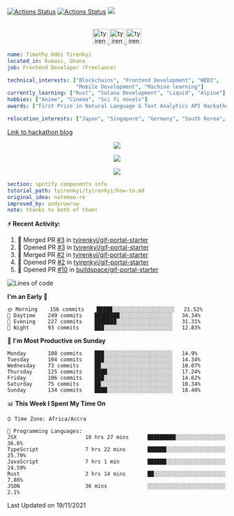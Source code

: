 [![Actions Status](https://github.com/tyirenkyi/tyirenkyi/workflows/wakatime-stats/badge.svg)](https://github.com/tyirenkyi/tyirenkyi/actions)
[![Actions Status](https://github.com/tyirenkyi/tyirenkyi/workflows/update-gh-activity/badge.svg)](https://github.com/tyirenkyi/tyirenkyi/actions)
![](https://visitor-badge.glitch.me/badge?page_id=tyirenkyi.tyirenkyi)

<p align="center">
<br/>
<a href="https://twitter.com/darthapplejewce">
  <img alt="tyirenkyi | Twitter" width="35px" src="https://image.flaticon.com/icons/svg/2111/2111703.svg" />
</a>
<a href="https://www.linkedin.com/in/timothy-yirenkyi-b45b9b137/">
  <img alt="tyirenkyi's LinkdeIN" width="35px" src="https://image.flaticon.com/icons/svg/2111/2111465.svg" />
</a
<a href="https://open.spotify.com/user/6jyx0hj1911n2xd4rm3vwm8j9?si=f0e62187bc474bdf">
  <img alt="tyirenkyi's Spotify" width="35px" src="https://image.flaticon.com/icons/svg/2111/2111627.svg" />
</a>
</p>

```yaml
name: Timothy Odei Yirenkyi
located_in: Kumasi, Ghana
job: Frontend Developer (Freelance)

technical_interests: ["Blockchains", "Frontend Development", "WEB3", 
                      "Mobile Development", "Machine learning"]
currently_learning: ["Rust", "Solana Development", "Liquid", "Alpine"]
hobbies: ["Anime", "Cinema", "Sci fi novels"]
awards: ["First Prize in Natural Language & Text Analytics API Hackathon"]

relocation_interests: ["Japan", "Singapore", "Germany", "South Korea", "UK"]
```

<a href="https://www.expert.ai/blog/the-story-behind-hackathon-winning-peer-reviewers-app">Link to hackathon blog</a>

<p align="center">
  <img alig src="https://github-profile-trophy.vercel.app/?username=tyirenkyi&column=6&rank=SSS,SS,S,AAA,AA,A,B,C" />
</p>


<p align="center">
  <a href="https://tyirenkyi.vercel.app/api/now-playing?open">
    <!-- Music bars move to the beat and are colored based on the track's happiness, danceability and energy! -->
    <img src="https://tyirenkyi.vercel.app/api/now-playing">
  </a>
</p>

<p align="center">
  <img src="https://tyirenkyi.vercel.app/api/top-played">
</p>
 
```yaml
section: spotify components info
tutorial_path: tyirenkyi/tyirenkyi/how-to.md
original_idea: natemoo-re
improved_by: andyruwruw
note: thanks to both of them!
```


**:zap: Recent Activity:**

<!--START_SECTION:activity-->
1. 🎉 Merged PR [#3](https://github.com/tyirenkyi/gif-portal-starter/pull/3) in [tyirenkyi/gif-portal-starter](https://github.com/tyirenkyi/gif-portal-starter)
2. 💪 Opened PR [#3](https://github.com/tyirenkyi/gif-portal-starter/pull/3) in [tyirenkyi/gif-portal-starter](https://github.com/tyirenkyi/gif-portal-starter)
3. 🎉 Merged PR [#2](https://github.com/tyirenkyi/gif-portal-starter/pull/2) in [tyirenkyi/gif-portal-starter](https://github.com/tyirenkyi/gif-portal-starter)
4. 💪 Opened PR [#2](https://github.com/tyirenkyi/gif-portal-starter/pull/2) in [tyirenkyi/gif-portal-starter](https://github.com/tyirenkyi/gif-portal-starter)
5. 💪 Opened PR [#10](https://github.com/buildspace/gif-portal-starter/pull/10) in [buildspace/gif-portal-starter](https://github.com/buildspace/gif-portal-starter)
<!--END_SECTION:activity-->

<!--START_SECTION:waka-->
![Lines of code](https://img.shields.io/badge/From%20Hello%20World%20I%27ve%20Written-7.4%20million%20lines%20of%20code-blue)

**I'm an Early 🐤** 

```text
🌞 Morning    156 commits    █████░░░░░░░░░░░░░░░░░░░░   21.52% 
🌆 Daytime    249 commits    ████████░░░░░░░░░░░░░░░░░   34.34% 
🌃 Evening    227 commits    ███████░░░░░░░░░░░░░░░░░░   31.31% 
🌙 Night      93 commits     ███░░░░░░░░░░░░░░░░░░░░░░   12.83%

```
📅 **I'm Most Productive on Sunday** 

```text
Monday       108 commits    ███░░░░░░░░░░░░░░░░░░░░░░   14.9% 
Tuesday      104 commits    ███░░░░░░░░░░░░░░░░░░░░░░   14.34% 
Wednesday    73 commits     ██░░░░░░░░░░░░░░░░░░░░░░░   10.07% 
Thursday     125 commits    ████░░░░░░░░░░░░░░░░░░░░░   17.24% 
Friday       106 commits    ███░░░░░░░░░░░░░░░░░░░░░░   14.62% 
Saturday     75 commits     ██░░░░░░░░░░░░░░░░░░░░░░░   10.34% 
Sunday       134 commits    ████░░░░░░░░░░░░░░░░░░░░░   18.48%

```


📊 **This Week I Spent My Time On** 

```text
⌚︎ Time Zone: Africa/Accra

💬 Programming Languages: 
JSX                      10 hrs 27 mins      █████████░░░░░░░░░░░░░░░░   36.6% 
TypeScript               7 hrs 22 mins       ██████░░░░░░░░░░░░░░░░░░░   25.79% 
JavaScript               7 hrs 1 min         ██████░░░░░░░░░░░░░░░░░░░   24.59% 
Rust                     2 hrs 14 mins       ██░░░░░░░░░░░░░░░░░░░░░░░   7.86% 
JSON                     36 mins             ░░░░░░░░░░░░░░░░░░░░░░░░░   2.1%

```


 Last Updated on 19/11/2021
<!--END_SECTION:waka-->

